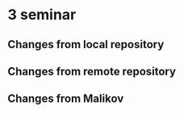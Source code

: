 # 3 seminar

## Changes from local repository

## Changes from remote repository

## Changes from Malikov